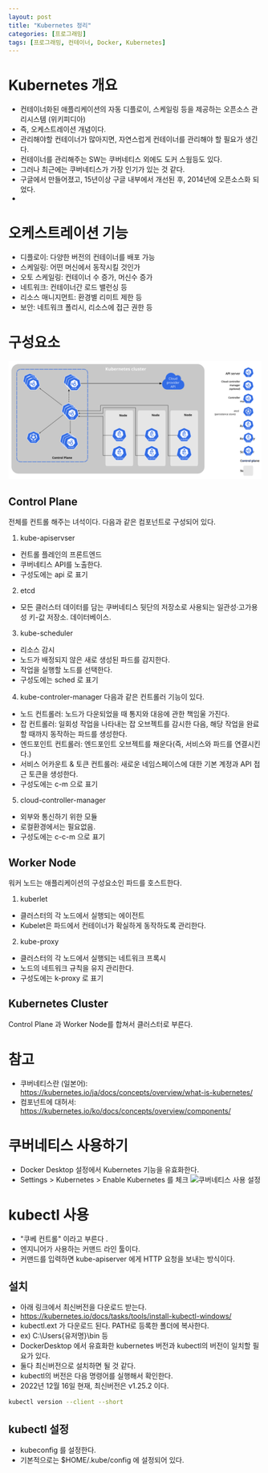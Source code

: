 ```yaml
---
layout: post
title: "Kubernetes 정리"
categories: [프로그래밍]
tags: [프로그래밍, 컨테이너, Docker, Kubernetes]
---
```


# Kubernetes 개요
- 컨테이너화된 애플리케이션의 자동 디플로이, 스케일링 등을 제공하는 오픈소스 관리시스템 (위키피디아)
- 즉, 오케스트레이션 개념이다. 
- 관리해야할 컨테이너가 많아지면, 자연스럽게 컨테이너를 관리해야 할 필요가 생긴다. 
- 컨테이너를 관리해주는 SW는 쿠버네티스 외에도 도커 스웜등도 있다. 
- 그러나 최근에는 쿠버네티스가 가장 인기가 있는 것 같다. 
- 구글에서 만들어졌고, 15년이상 구글 내부에서 개선된 후, 2014년에 오픈소스화 되었다. 
- 

# 오케스트레이션 기능
- 디플로이: 다양한 버전의 컨테이너를 배포 가능
- 스케일링: 어떤 머신에서 동작시킬 것인가
- 오토 스케일링: 컨테이너 수 증가, 머신수 증가
- 네트워크: 컨테이너간 로드 밸런싱 등
- 리소스 매니지먼트: 환경별 리미트 제한 등
- 보안: 네트워크 폴리시, 리소스에 접근 권한 등

# 구성요소
![쿠버네티스 구성요소](/images/components-of-kubernetes.svg)

## Control Plane
전체를 컨트롤 해주는 녀석이다. 다음과 같은 컴포넌트로 구성되어 있다. 
1. kube-apiservser
- 컨트롤 플레인의 프론트엔드 
- 쿠버네티스 API를 노출한다. 
- 구성도에는 api 로 표기

2. etcd 
- 모든 클러스터 데이터를 담는 쿠버네티스 뒷단의 저장소로 사용되는 일관성·고가용성 키-값 저장소. 데이터베이스.

3. kube-scheduler
- 리소스 감시
- 노드가 배정되지 않은 새로 생성된 파드를 감지한다. 
- 작업을 실행할 노드를 선택한다. 
- 구성도에는 sched 로 표기

4. kube-controler-manager
다음과 같은 컨트롤러 기능이 있다. 
- 노드 컨트롤러: 노드가 다운되었을 때 통지와 대응에 관한 책임울 가진다. 
- 잡 컨트롤러: 일회성 작업을 나타내는 잡 오브젝트를 감시한 다음, 해당 작업을 완료할 때까지 동작하는 파드를 생성한다.
- 엔드포인트 컨트롤러: 엔드포인트 오브젝트를 채운다(즉, 서비스와 파드를 연결시킨다.)
- 서비스 어카운트 & 토큰 컨트롤러: 새로운 네임스페이스에 대한 기본 계정과 API 접근 토큰을 생성한다.
- 구성도에는 c-m 으로 표기 

5. cloud-controller-manager
- 외부와 통신하기 위한 모듈
- 로컬환경에서는 필요없음. 
- 구성도에는 c-c-m 으로 표기 

## Worker Node
워커 노드는 애플리케이션의 구성요소인 파드를 호스트한다.
1. kuberlet
- 클러스터의 각 노드에서 실행되는 에이전트
- Kubelet은 파드에서 컨테이너가 확실하게 동작하도록 관리한다.

2. kube-proxy
- 클러스터의 각 노드에서 실행되는 네트워크 프록시
- 노드의 네트워크 규칙을 유지 관리한다. 
- 구성도에는 k-proxy 로 표기 


## Kubernetes Cluster
Control Plane 과 Worker Node를 합쳐서 클러스터로 부른다. 

# 참고
- 쿠버네티스란 (일본어): https://kubernetes.io/ja/docs/concepts/overview/what-is-kubernetes/ 
- 컴포넌트에 대허서: https://kubernetes.io/ko/docs/concepts/overview/components/

# 쿠버네티스 사용하기
- Docker Desktop 설정에서 Kubernetes 기능을 유효화한다. 
- Settings > Kubernetes > Enable Kubernetes 를 체크
![쿠버네티스 사용 설정](/images/docker-desktop-enable-kuburnetes.png)


# kubectl 사용
- "쿠베 컨트롤" 이라고 부른다 .
- 엔지니어가 사용하는 커맨드 라인 툴이다. 
- 커맨드를 입력하면 kube-apiserver 에게 HTTP 요청을 보내는 방식이다. 

## 설치 
- 아래 링크에서 최신버전을 다운로드 받는다.
- https://kubernetes.io/docs/tasks/tools/install-kubectl-windows/
- kubectl.ext 가 다운로드 된다. PATH로 등록한 폴더에 복사한다. 
- ex) C:\Users\{유저명}\bin 등 
- DockerDesktop 에서 유효화한 kubernetes 버전과 kubectl의 버전이 일치할 필요가 있다.
- 둘다 최신버전으로 설치하면 될 것 같다. 
- kubectl의 버전은 다음 명령어를 실행해서 확인한다. 
- 2022년 12월 16일 현재, 최신버전은 v1.25.2 이다. 
```sh
kubectl version --client --short
```

## kubectl 설정
- kubeconfig 를 설정한다. 
- 기본적으로는 $HOME/.kube/config 에 설정되어 있다. 